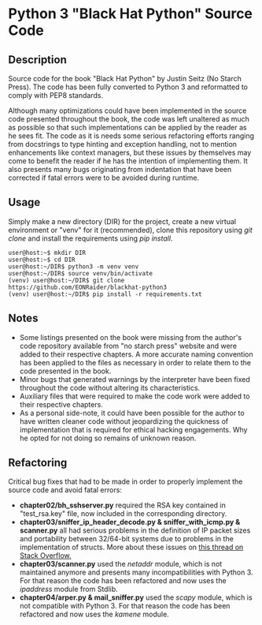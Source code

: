 # Python 3 "Black Hat Python" Source Code

## Description
Source code for the book "Black Hat Python" by Justin Seitz (No Starch Press). The code has been fully converted to Python 3 and reformatted to comply with PEP8 standards.

Although many optimizations could have been implemented in the source code
 presented
throughout the book, the code was left unaltered as much as possible so that
such implementations can be applied by the reader as he sees fit. The code as
it is needs some serious refactoring efforts ranging from docstrings to type
hinting and exception handling, not to mention enhancements like context
 managers, but these issues by themselves may come to benefit the reader if 
 he has the intention of implementing them. It also presents many bugs
 originating from indentation that have been corrected if fatal errors were 
 to be avoided during runtime.

## Usage
Simply make a new directory (DIR) for the project, create a new
 virtual environment or "venv" for it (recommended), clone this repository
  using *git clone* and install the requirements using *pip install*.

```
user@host:~$ mkdir DIR
user@host:~$ cd DIR
user@host:~/DIR$ python3 -m venv venv
user@host:~/DIR$ source venv/bin/activate
(venv) user@host:~/DIR$ git clone https://github.com/EONRaider/blackhat-python3
(venv) user@host:~/DIR$ pip install -r requirements.txt
```

## Notes
- Some listings presented on the book were missing from the author's code
 repository available from "no starch press" website and were
added to their respective chapters. A more accurate naming convention has
been applied to the files as necessary in order to relate them to the code
presented in the book.
- Minor bugs that generated warnings by the interpreter have been fixed
 throughout the code without altering its characteristics.
- Auxiliary files that were required to make the code work were added to their 
respective chapters.
- As a personal side-note, it could have been possible for the author
 to have written cleaner code without jeopardizing the quickness of
  implementation that is required for ethical hacking engagements. Why he
   opted for not doing so remains of unknown reason.

## Refactoring

Critical bug fixes that had to be made in order to properly implement the
 source code and avoid fatal errors:
- **chapter02/bh_sshserver.py** required the RSA key contained in "test_rsa.key" file, 
now included in the corresponding directory.
- **chapter03/sniffer_ip_header_decode.py & sniffer_with_icmp.py & scanner.py** all had serious
 problems in the definition of IP packet sizes and portability between 32/64-bit 
 systems due to problems in the implementation of structs. More about these 
 issues on [this thread on Stack Overflow.](https://stackoverflow.com/questions/29306747/python-sniffing-from-black-hat-python-book#29307402)
- **chapter03/scanner.py** used the *netaddr* module, which is not
 maintained anymore and presents many incompatibilities with Python 3. 
 For that reason the code has been refactored and now uses the *ipaddress*
  module from Stdlib.
- **chapter04/arper.py & mail_sniffer.py** used the *scapy* module, which is
 not compatible with Python 3. For that reason the code has been refactored and 
 now uses the *kamene* module.
